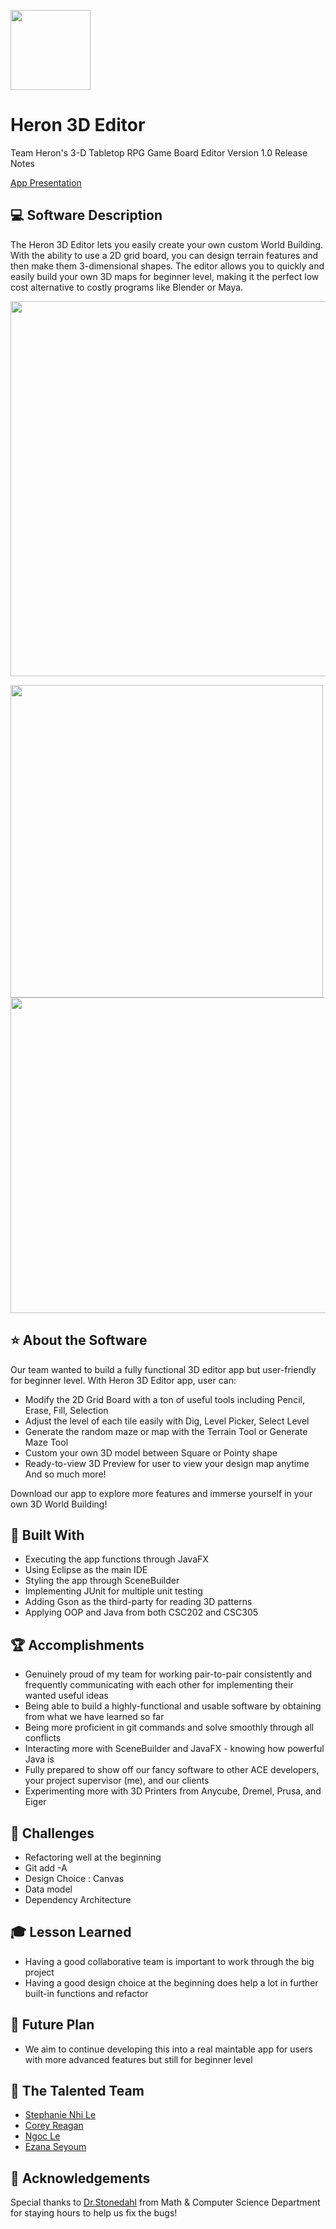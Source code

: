 <p align="left">
      <img src="https://github.com/AugustanaCSC305Fall22/HeronRepo/blob/main/GameBoardEditor/src/main/resources/heron/gameboardeditor/Icons/logo.png" width="128" align="center"/>
</p>

# Heron 3D Editor

Team Heron's 3-D Tabletop RPG Game Board Editor
Version 1.0 Release Notes

[App Presentation](https://docs.google.com/presentation/d/1lJqE9SCdDlVkpKH5tRUSKmcLUrMNFxQJH4-3iQp2YPY/edit?usp=sharing)

##  :computer: Software Description
The Heron 3D Editor lets you easily create your own custom World Building. With the ability to use a 2D grid board, you can design terrain features and then make them 3-dimensional shapes. The editor allows you to quickly and easily build your own 3D maps for beginner level,  making it the perfect low cost alternative to costly programs like Blender or Maya.

<p align="center">
      <img src="https://github.com/AugustanaCSC305Fall22/HeronRepo/blob/61faba1fb7d16c31a99c1637035d929d952f009b/GameBoardEditor/src/main/assets/Screen%20Shot%202022-12-13%20at%206.46.46%20PM.png" width="600" />
</p>

<p float="left">  
  <img src="https://github.com/AugustanaCSC305Fall22/HeronRepo/blob/61faba1fb7d16c31a99c1637035d929d952f009b/GameBoardEditor/src/main/assets/Screen%20Shot%202022-12-13%20at%206.48.14%20PM.png" width="500" /> 
  <img src="https://github.com/AugustanaCSC305Fall22/HeronRepo/blob/f94abbbf5467d10a0113b988e3ddc6ee6dc26316/GameBoardEditor/src/main/assets/Screen%20Shot%202022-12-13%20at%207.01.30%20PM.png" width="505" />
</p>

## :star: About the Software
Our team wanted to build a fully functional 3D editor app but user-friendly for beginner level. With Heron 3D Editor app, user can:

- Modify the 2D Grid Board with a ton of useful tools including Pencil, Erase, Fill, Selection 
- Adjust the level of each tile easily with Dig, Level Picker, Select Level 
- Generate the random maze or map with the Terrain Tool or Generate Maze Tool
- Custom your own 3D model between Square or Pointy shape
- Ready-to-view 3D Preview for user to view your design map anytime
And so much more!

Download our app to explore more features and immerse yourself in your own 3D World Building!

## :hammer: Built With
- Executing the app functions through JavaFX 
- Using Eclipse as the main IDE
- Styling the app through SceneBuilder
- Implementing JUnit for multiple unit testing
- Adding Gson as the third-party for reading 3D patterns
- Applying OOP and Java from both CSC202 and CSC305

## :trophy: Accomplishments
- Genuinely proud of my team for working pair-to-pair consistently and frequently communicating with each other for implementing their wanted useful ideas
- Being able to build a highly-functional and usable software by obtaining from what we have learned so far 
- Being more proficient in git commands and solve smoothly through all conflicts
- Interacting more with SceneBuilder and JavaFX - knowing how powerful Java is 
- Fully prepared to show off our fancy software to other ACE developers, your project supervisor (me), and our clients
- Experimenting more with 3D Printers from Anycube, Dremel, Prusa, and Eiger

##  :wrench: Challenges
- Refactoring well at the beginning 
- Git add -A
- Design Choice : Canvas
- Data model
- Dependency Architecture 

## :mortar_board: Lesson Learned
- Having a good collaborative team is important to work through the big project
- Having a good design choice at the beginning does help a lot in further built-in functions and refactor

## :mag_right: Future Plan
- We aim to continue developing this into a real maintable app for users with more advanced features but still for beginner level

## :rocket: The Talented Team 
- [Stephanie Nhi Le](https://github.com/StephanieNhiLe)
- [Corey Reagan](https://github.com/cjreagan)
- [Ngoc Le](https://github.com/ngocle05)
- [Ezana Seyoum](https://github.com/eseyoum)

## :clap: Acknowledgements
Special thanks to [Dr.Stonedahl](https://github.com/fstonedahl) from Math & Computer Science Department for staying hours to help us fix the bugs!
